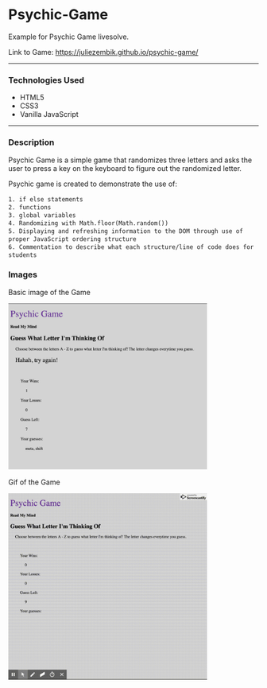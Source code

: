 <h1>Psychic-Game</h1>

Example for Psychic Game livesolve.

Link to Game: https://juliezembik.github.io/psychic-game/

***

<h3>Technologies Used</h3>

* HTML5
* CSS3
* Vanilla JavaScript

***

<h3>Description</h3>
Psychic Game is a simple game that randomizes three letters and asks the user to press a key on the keyboard to figure out the randomized letter.

Psychic game is created to demonstrate the use of:

```
1. if else statements
2. functions
3. global variables
4. Randomizing with Math.floor(Math.random())
5. Displaying and refreshing information to the DOM through use of proper JavaScript ordering structure
6. Commentation to describe what each structure/line of code does for students

```

<h3>Images</h3>

Basic image of the Game

<img src="./assets/images/psychic-gameimage.png" width="400px" />


Gif of the Game

<img src="./assets/images/Psychic-Game.gif" width="400px" />
